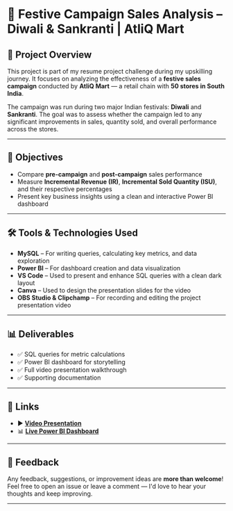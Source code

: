 # 🎯 Festive Campaign Sales Analysis – Diwali & Sankranti | AtliQ Mart

## 📌 Project Overview

This project is part of my resume project challenge during my upskilling journey. It focuses on analyzing the effectiveness of a **festive sales campaign** conducted by **AtliQ Mart** — a retail chain with **50 stores in South India**.

The campaign was run during two major Indian festivals: **Diwali** and **Sankranti**. The goal was to assess whether the campaign led to any significant improvements in sales, quantity sold, and overall performance across the stores.

---

## 🎯 Objectives

- Compare **pre-campaign** and **post-campaign** sales performance
- Measure **Incremental Revenue (IR)**, **Incremental Sold Quantity (ISU)**, and their respective percentages
- Present key business insights using a clean and interactive Power BI dashboard

---

## 🛠️ Tools & Technologies Used

- **MySQL** – For writing queries, calculating key metrics, and data exploration  
- **Power BI** – For dashboard creation and data visualization  
- **VS Code** – Used to present and enhance SQL queries with a clean dark layout  
- **Canva** – Used to design the presentation slides for the video
- **OBS Studio & Clipchamp** – For recording and editing the project presentation video

---

## 📊 Deliverables

- ✅ SQL queries for metric calculations  
- ✅ Power BI dashboard for storytelling  
- ✅ Full video presentation walkthrough  
- ✅ Supporting documentation

---

## 🔗 Links

- ▶️ **[Video Presentation](https://www.youtube.com/watch?v=jYS0jm0O9PY)**  
- 📊 **[Live Power BI Dashboard](https://www.novypro.com/project/atliq-mart-diwali-and-sankranti-campaign-sales-analysis)**  
---

## 💬 Feedback

Any feedback, suggestions, or improvement ideas are **more than welcome**!  
Feel free to open an issue or leave a comment — I'd love to hear your thoughts and keep improving.

---
